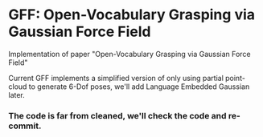 # GFF: Open-Vocabulary Grasping via Gaussian Force Field
Implementation of paper "Open-Vocabulary Grasping via Gaussian Force Field"

Current GFF implements a simplified version of only using partial point-cloud to generate 6-Dof poses, we'll add Language Embedded Gaussian later.
### The code is far from cleaned, we'll check the code and re-commit.
